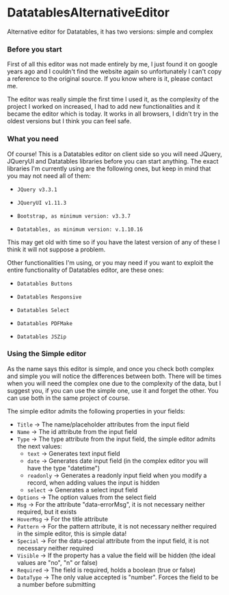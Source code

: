 # DatatablesAlternativeEditor
Alternative editor for Datatables, it has two versions: simple and complex

### Before you start
First of all this editor was not made entirely by me, I just found it on google years ago and I couldn't find the website again so unfortunately I can't copy a reference to the original source. If you know where is it, please contact me.

The editor was really simple the first time I used it, as the complexity of the project I worked on increased, I had to add new functionalities and it became the editor which is today. It works in all browsers, I didn't try in the oldest versions but I think you can feel safe.

### What you need
Of course! This is a Datatables editor on client side so you will need JQuery, JQueryUI and Datatables libraries before you can start anything. The exact libraries I'm currently using are the following ones, but keep in mind that you may not need all of them:

* ```JQuery v3.3.1```

* ```JQueryUI v1.11.3```

* ```Bootstrap, as minimum version: v3.3.7```

* ```Datatables, as minimum version: v.1.10.16```

This may get old with time so if you have the latest version of any of these I think it will not suppose a problem.

Other functionalities I'm using, or you may need if you want to exploit the entire functionality of Datatables editor, are these ones:

* ```Datatables Buttons```

* ```Datatables Responsive```

* ```Datatables Select```

* ```Datatables PDFMake```

* ```Datatables JSZip```


### Using the Simple editor
As the name says this editor is simple, and once you check both complex and simple you will notice the differences between both. There will be times when you will need the complex one due to the complexity of the data, but I suggest you, if you can use the simple one, use it and forget the other. You can use both in the same project of course.

The simple editor admits the following properties in your fields:

* ```Title``` -> The name/placeholder attributes from the input field
* ```Name``` -> The id attribute from the input field
* ```Type``` -> The type attribute from the input field, the simple editor admits the next values:
  * ```text``` -> Generates text input field
  * ```date``` -> Generates date input field (in the complex editor you will have the type "datetime")
  * ```readonly``` -> Generates a readonly input field when you modify a record, when adding values the input is hidden
  * ```select``` -> Generates a select input field
* ```Options``` -> The option values from the select field
* ```Msg``` -> For the attribute "data-errorMsg", it is not necessary neither required, but it exists
* ```HoverMsg``` -> For the title attribute
* ```Pattern``` -> For the pattern attribute, it is not necessary neither required in the simple editor, this is simple data!
* ```Special``` -> For the data-special attribute from the input field, it is not necessary neither required
* ```Visible``` -> If the property has a value the field will be hidden (the ideal values are "no", "n" or false)
* ```Required``` -> The field is required, holds a boolean (true or false)
* ```DataType``` -> The only value accepted is "number". Forces the field to be a number before submitting
